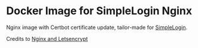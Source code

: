 # Docker Image for SimpleLogin Nginx

Nginx image with Certbot certificate update, tailor-made for [SimpleLogin](https://simplelogin.io/).

Credits to [Nginx and Letsencrypt](https://geko.cloud/nginx-and-ssl-with-certbot-in-docker-alpine/)  
